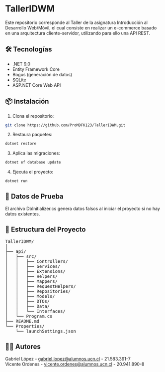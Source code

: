 # TallerIDWM

Este repositorio corresponde al Taller de la asignatura Introducción al Desarrollo Web/Móvil, el cual consiste en realizar un e-commerce basado en una arquitectura cliente-servidor, utilizando para ello una API REST.

## 🛠️ Tecnologías

- .NET 9.0
- Entity Framework Core
- Bogus (generación de datos)
- SQLite
- ASP.NET Core Web API

## 📦 Instalación

1. Clona el repositorio:
```bash
git clone https://github.com/ProMDFK123/TallerIDWM.git
```
2. Restaura paquetes:
```bash
dotnet restore
```
3. Aplica las migraciones:
```bash
dotnet ef database update
```
4. Ejecuta el proyecto:
```bash
dotnet run
```

## 🧪 Datos de Prueba

El archivo DbInitializer.cs genera datos falsos al iniciar el proyecto si no hay datos existentes.

## 📁 Estructura del Proyecto

<pre>
TallerIDWM/
│
├── api/
│   ├── src/
│   │   ├── Controllers/
│   │   ├── Services/
│   │   ├── Extensions/
│   │   ├── Helpers/
│   │   ├── Mappers/
│   │   ├── RequestHelpers/
│   │   ├── Repositories/
│   │   ├── Models/
│   │   ├── DTOs/
│   │   ├── Data/
│   │   └── Interfaces/
│   └── Program.cs
├── README.md
└── Properties/
    └── launchSettings.json
</pre>

## 🧑‍💻 Autores

Gabriel López - gabriel.lopez@alumnos.ucn.cl - 21.583.391-7  
Vicente Ordenes - vicente.ordenes@alumnos.ucn.cl - 20.941.890-8
